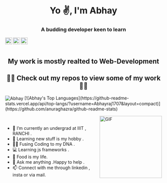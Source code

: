 

<h1 align="center">Yo ✌️, I'm Abhay</h1>
<h3 align="center">A budding developer keen to learn</h3>
<div class="align-items-center">
<a href="https://www.linkedin.com/in/abhay-raj-6a12821a1/">
  <img align="left" alt="Abhay's Linkedin" width="22px" src="https://cdn.jsdelivr.net/npm/simple-icons@v3/icons/linkedin.svg" />
</a>
<a href="https://www.instagram.com/abhayraj1707/?hl=en">
  <img align="left" alt="Abhay's Instagram" width="22px" src="https://cdn.jsdelivr.net/npm/simple-icons@v3/icons/instagram.svg" />
</a>
<a href="mailto:abhayrajsingh1707@gmail.com">
  <img align="left" alt="Abhay's E-mail" width="22px" src="https://cdn.jsdelivr.net/npm/simple-icons@v3/icons/gmail.svg" />
</a>
</div>
<br><br>

<h2 align="center">My work is mostly realted to Web-Development</h2>
<h2 align="center"> 👨‍💻  Check out my repos to view some of my work   👨‍💻</h2>
<img align="center" src="https://github-readme-stats.vercel.app/api?username=Abhayraj1707&show_icons=true&count_private=true" alt="Abhay" />
[![Abhay's Top Languages](https://github-readme-stats.vercel.app/api/top-langs/?username=Abhayraj1707&layout=compact)](https://github.com/anuraghazra/github-readme-stats)

<img align="right" height="200vw" alt="GIF" src="https://media.giphy.com/media/xTcnSWYZvafyhEACBO/giphy.gif" ><br>
- 🌱 I’m currently an undergrad at IIIT , RANCHI .<br>
- 📖 Learning new stuff is my hobby .<br>
- 👨‍💻 Fusing Coding to my DNA .<br>
- 💻 Learning js frameworks .<br>
- 🍔 Food is my life.<br>
- 💬 Ask me anything .Happy to help .<br>
- 📫 Connect with me through linkedin , insta or via mail.<br>

